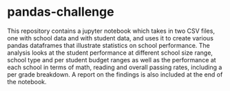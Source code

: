 # pandas-challenge
This repository contains a jupyter notebook which takes in two CSV files, one with school data and with student data, and uses it to create various pandas dataframes that illustrate statistics on school performance. The analysis looks at the student performance at different school size range, school type and per student budget ranges as well as the performance at each school in terms of math, reading and overall passing rates, including a per grade breakdown. A report on the findings is also included at the end of the notebook.
